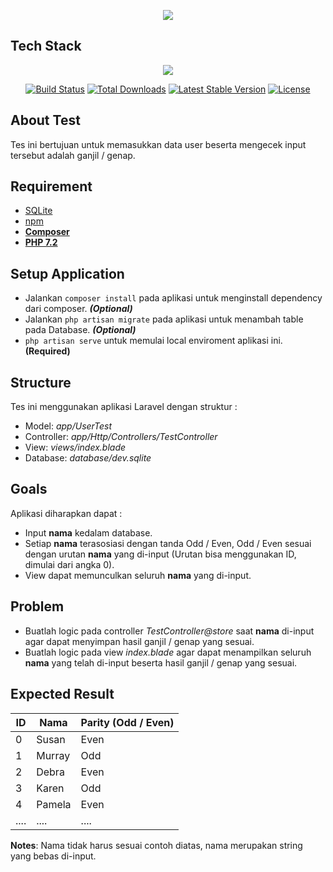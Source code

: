 <p align="center"><a href="https://www.erloom.id"><img src="https://www.erloom.id/img/erloom.png"></a></p>

## Tech Stack

<p align="center"><a href="https://laravel.com/"><img src="https://laravel.com/assets/img/components/logo-laravel.svg"></a></p>

<p align="center">
<a href="https://travis-ci.org/laravel/framework"><img src="https://travis-ci.org/laravel/framework.svg" alt="Build Status"></a>
<a href="https://packagist.org/packages/laravel/framework"><img src="https://poser.pugx.org/laravel/framework/d/total.svg" alt="Total Downloads"></a>
<a href="https://packagist.org/packages/laravel/framework"><img src="https://poser.pugx.org/laravel/framework/v/stable.svg" alt="Latest Stable Version"></a>
<a href="https://packagist.org/packages/laravel/framework"><img src="https://poser.pugx.org/laravel/framework/license.svg" alt="License"></a>
</p>

## About Test

Tes ini bertujuan untuk memasukkan data user beserta mengecek input tersebut adalah ganjil / genap.

## Requirement

- [SQLite](https://www.sqlite.org/index.html)
- [npm](https://www.npmjs.com/get-npm)
- **[Composer](https://getcomposer.org/)**
- **[PHP 7.2](https://www.php.net/downloads.php)**

## Setup Application

- Jalankan `composer install` pada aplikasi untuk menginstall dependency dari composer. ***(Optional)***
- Jalankan `php artisan migrate` pada aplikasi untuk menambah table pada Database. ***(Optional)***
- `php artisan serve` untuk memulai local enviroment aplikasi ini. **(Required)**

## Structure

Tes ini menggunakan aplikasi Laravel dengan struktur :

- Model: *app/UserTest*
- Controller: *app/Http/Controllers/TestController*
- View: *views/index.blade*
- Database: *database/dev.sqlite*

## Goals

Aplikasi diharapkan dapat :

- Input **nama** kedalam database.
- Setiap **nama** terasosiasi dengan tanda Odd / Even, Odd / Even sesuai dengan urutan **nama** yang di-input (Urutan bisa menggunakan ID, dimulai dari angka 0).
- View dapat memunculkan seluruh **nama** yang di-input.

## Problem

- Buatlah logic pada controller *TestController@store* saat **nama** di-input agar dapat menyimpan hasil ganjil / genap yang sesuai.
- Buatlah logic pada view *index.blade* agar dapat menampilkan seluruh **nama** yang telah di-input beserta hasil ganjil / genap yang sesuai.

## Expected Result

| ID | Nama | Parity (Odd / Even) |
| ------ | ------ | ------ |
| 0 | Susan | Even |
| 1 | Murray | Odd | 
| 2 | Debra | Even | 
| 3 | Karen | Odd | 
| 4 | Pamela | Even | 
| .... | .... | .... | 

**Notes**: Nama tidak harus sesuai contoh diatas, nama merupakan string yang bebas di-input.
